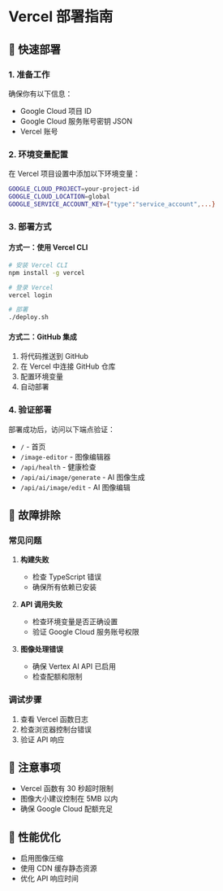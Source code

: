# Vercel 部署指南

## 🚀 快速部署

### 1. 准备工作

确保你有以下信息：
- Google Cloud 项目 ID
- Google Cloud 服务账号密钥 JSON
- Vercel 账号

### 2. 环境变量配置

在 Vercel 项目设置中添加以下环境变量：

```bash
GOOGLE_CLOUD_PROJECT=your-project-id
GOOGLE_CLOUD_LOCATION=global
GOOGLE_SERVICE_ACCOUNT_KEY={"type":"service_account",...}
```

### 3. 部署方式

#### 方式一：使用 Vercel CLI

```bash
# 安装 Vercel CLI
npm install -g vercel

# 登录 Vercel
vercel login

# 部署
./deploy.sh
```

#### 方式二：GitHub 集成

1. 将代码推送到 GitHub
2. 在 Vercel 中连接 GitHub 仓库
3. 配置环境变量
4. 自动部署

### 4. 验证部署

部署成功后，访问以下端点验证：

- `/` - 首页
- `/image-editor` - 图像编辑器
- `/api/health` - 健康检查
- `/api/ai/image/generate` - AI 图像生成
- `/api/ai/image/edit` - AI 图像编辑

## 🔧 故障排除

### 常见问题

1. **构建失败**
   - 检查 TypeScript 错误
   - 确保所有依赖已安装

2. **API 调用失败**
   - 检查环境变量是否正确设置
   - 验证 Google Cloud 服务账号权限

3. **图像处理错误**
   - 确保 Vertex AI API 已启用
   - 检查配额和限制

### 调试步骤

1. 查看 Vercel 函数日志
2. 检查浏览器控制台错误
3. 验证 API 响应

## 📝 注意事项

- Vercel 函数有 30 秒超时限制
- 图像大小建议控制在 5MB 以内
- 确保 Google Cloud 配额充足

## 🎯 性能优化

- 启用图像压缩
- 使用 CDN 缓存静态资源
- 优化 API 响应时间
